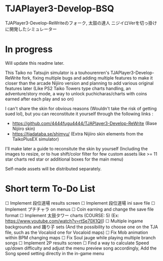 # TJAPlayer3-Develop-BSQ
TJAPlayer3-Develop-ReWriteのフォーク, 太鼓の達人 ニジイロVerを切っ掛けに開発したシミュレーター

# In progress

Will update this readme later.

This Taiko no Tatsujin simulator is a touhourenren's TJAPlayer3-Develop-ReWrite fork, fixing multiple bugs and adding multiple features to make it closer than the arcade Nijiiro version and planning to add various original features later (Like PS2 Taiko Towers type charts handling, an adventure/story mode, a way to unlock puchicharas/charts with coins earned after each play and so on)

I can't share the skin for obvious reasons (Wouldn't take the risk of getting sued lol), but you can reconstitute it yourself through the following links :
- https://github.com/4444fugu4444/TJAPlayer3-Develop-ReWrite (Base Nijiiro skin)
- https://tjadataba.se/shimyu/ (Extra Nijiiro skin elements from the TaikoPlusEX simulator)

I'll make later a guide to reconsitute the skin by yourself (Including the images to resize, or to hue shift/color filter for few custom assets like >= 11 star charts red star or additional boxes for the main menu)

Self-made assets will be distributed separately.

# Short term To-Do List

☐ Implement 段位道場 results screen
☐ Implement 段位道場 ini save file
☐ Implement プチチャラ on menus 
☐ Coin earning and change the save file format
☐ Implement 太鼓タワー charts (COURSE: 5) (Ex: https://www.youtube.com/watch?v=rtSe70X1QII)
☐ Multiple ingame backgrounds and 踊り子 sets (And the possibility to choose one on the TJA file, such as the Vocaloid one for Vocaloid maps)
☐ Fix Mob animation within BPM changing maps
☐ Fix Soul jauge while playing multiple branch songs
☐ Implement 2P results screen
☐ Find a way to calculate Speed up/down difficulty and adjust the menu preview song accordingly, Add the Song speed setting directly in the in-game menu